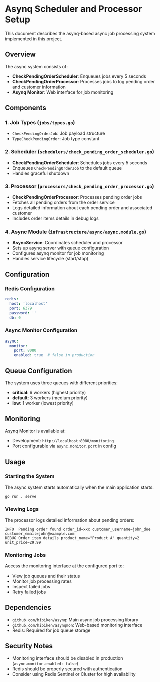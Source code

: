 # Asynq Scheduler and Processor Setup

This document describes the asynq-based async job processing system implemented in this project.

## Overview

The async system consists of:
- **CheckPendingOrderScheduler**: Enqueues jobs every 5 seconds
- **CheckPendingOrderProcessor**: Processes jobs to log pending order and customer information
- **Asynq Monitor**: Web interface for job monitoring

## Components

### 1. Job Types (`jobs/types.go`)
- `CheckPendingOrderJob`: Job payload structure
- `TypeCheckPendingOrder`: Job type constant

### 2. Scheduler (`schedulers/check_pending_order_scheduler.go`)
- **CheckPendingOrderScheduler**: Schedules jobs every 5 seconds
- Enqueues `CheckPendingOrderJob` to the default queue
- Handles graceful shutdown

### 3. Processor (`processors/check_pending_order_processor.go`)
- **CheckPendingOrderProcessor**: Processes pending order jobs
- Fetches all pending orders from the order service
- Logs detailed information about each pending order and associated customer
- Includes order items details in debug logs

### 4. Async Module (`infrastructure/async/async.module.go`)
- **AsyncService**: Coordinates scheduler and processor
- Sets up asynq server with queue configuration
- Configures asynq monitor for job monitoring
- Handles service lifecycle (start/stop)

## Configuration

### Redis Configuration
```yaml
redis:
  host: 'localhost'
  port: 6379
  password: ''
  db: 0
```

### Async Monitor Configuration
```yaml
async:
  monitor:
    port: 8080
    enabled: true  # false in production
```

## Queue Configuration

The system uses three queues with different priorities:
- **critical**: 6 workers (highest priority)
- **default**: 3 workers (medium priority)
- **low**: 1 worker (lowest priority)

## Monitoring

Asynq Monitor is available at:
- Development: `http://localhost:8080/monitoring`
- Port configurable via `async.monitor.port` in config

## Usage

### Starting the System
The async system starts automatically when the main application starts:
```bash
go run . serve
```

### Viewing Logs
The processor logs detailed information about pending orders:
```
INFO  Pending order found order_id=xxx customer_username=john_doe customer_email=john@example.com
DEBUG Order item details product_name="Product A" quantity=2 unit_price=29.99
```

### Monitoring Jobs
Access the monitoring interface at the configured port to:
- View job queues and their status
- Monitor job processing rates
- Inspect failed jobs
- Retry failed jobs

## Dependencies

- `github.com/hibiken/asynq`: Main async job processing library
- `github.com/hibiken/asynqmon`: Web-based monitoring interface
- Redis: Required for job queue storage

## Security Notes

- Monitoring interface should be disabled in production (`async.monitor.enabled: false`)
- Redis should be properly secured with authentication
- Consider using Redis Sentinel or Cluster for high availability
